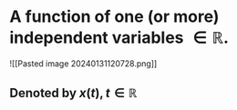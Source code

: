 # A function of one (or more) independent variables $\in\mathbb{R}$.
![[Pasted image 20240131120728.png]]

## Denoted by $x(t), t\in\mathbb{R}$
